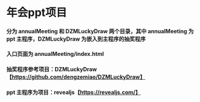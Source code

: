 # 年会ppt项目

#### 分为 annualMeeting 和 DZMLuckyDraw 两个目录，其中 annualMeeting 为 ppt 主程序，DZMLuckyDraw 为嵌入到主程序的抽奖程序

#### 入口页面为 annualMeeting/index.html

#### 抽奖程序参考项目：DZMLuckyDraw【https://github.com/dengzemiao/DZMLuckyDraw】

#### ppt 主程序为项目：revealjs【https://revealjs.com/】
